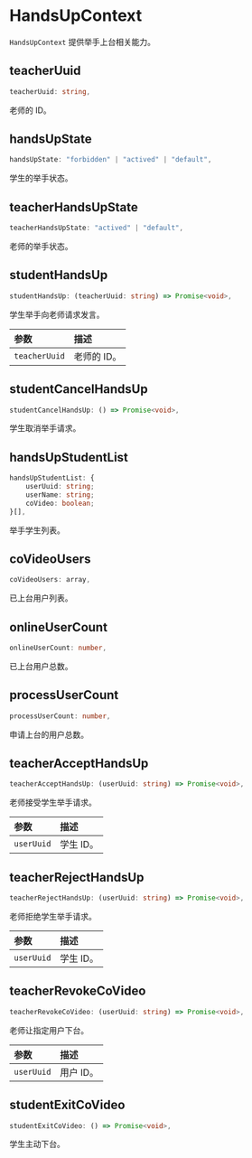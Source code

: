 # HandsUpContext

`HandsUpContext` 提供举手上台相关能力。

## teacherUuid

```typescript
teacherUuid: string,
```

老师的 ID。

## handsUpState

```typescript
handsUpState: "forbidden" | "actived" | "default",
```

学生的举手状态。

## teacherHandsUpState

```typescript
teacherHandsUpState: "actived" | "default",
```

老师的举手状态。

## studentHandsUp

```typescript
studentHandsUp: (teacherUuid: string) => Promise<void>,
```

学生举手向老师请求发言。


| 参数          | 描述        |
| :------------ | :---------- |
| `teacherUuid` | 老师的 ID。 |


## studentCancelHandsUp

```typescript
studentCancelHandsUp: () => Promise<void>,
```

学生取消举手请求。

## handsUpStudentList

```typescript
handsUpStudentList: {
    userUuid: string;
    userName: string;
    coVideo: boolean;
}[],
```

举手学生列表。

## coVideoUsers

```typescript
coVideoUsers: array, 
```

已上台用户列表。

## onlineUserCount

```typescript
onlineUserCount: number,
```

已上台用户总数。

## processUserCount

```typescript
processUserCount: number,
```

申请上台的用户总数。

## teacherAcceptHandsUp

```typescript
teacherAcceptHandsUp: (userUuid: string) => Promise<void>,
```

老师接受学生举手请求。

| 参数       | 描述      |
| :--------- | :-------- |
| `userUuid` | 学生 ID。 |

## teacherRejectHandsUp

```typescript
teacherRejectHandsUp: (userUuid: string) => Promise<void>,
```

老师拒绝学生举手请求。

| 参数       | 描述      |
| :--------- | :-------- |
| `userUuid` | 学生 ID。 |

## teacherRevokeCoVideo

```typescript
teacherRevokeCoVideo: (userUuid: string) => Promise<void>,
```

老师让指定用户下台。

| 参数       | 描述      |
| :--------- | :-------- |
| `userUuid` | 用户 ID。 |

## studentExitCoVideo

```typescript
studentExitCoVideo: () => Promise<void>,
```

学生主动下台。
